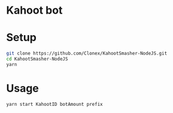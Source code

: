 # Kahoot bot


# Setup
```sh
git clone https://github.com/Clonex/KahootSmasher-NodeJS.git
cd KahootSmasher-NodeJS
yarn
```

# Usage
```sh
yarn start KahootID botAmount prefix
```